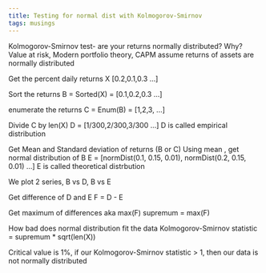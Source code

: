 ```yaml
---
title: Testing for normal dist with Kolmogorov-Smirnov
tags: musings
---
```






Kolmogorov-Smirnov test- are your returns normally distributed?
Why?
Value at risk, Modern portfolio theory, CAPM assume returns of assets are normally distributed

Get the percent daily returns
X [0.2,0.1,0.3 ...]

Sort the returns 
B = Sorted(X) = [0.1,0.2,0.3 ...]

enumerate the returns 
C = Enum(B) = [1,2,3, ...]

Divide C by len(X)
D = [1/300,2/300,3/300 ...] 
D  is called empirical distribution

Get Mean and Standard deviation of returns (B or C)
Using mean , get normal distribution of B
E = [normDist(0.1, 0.15, 0.01), normDist(0.2, 0.15, 0.01) ...]
E is called theoretical distrbution

We plot 2 series, B vs D, B vs E

Get difference of D and E
F = D - E 

Get maximum of differences aka max(F)
supremum = max(F)

How bad does normal distribution fit the data
Kolmogorov-Smirnov statistic = supremum * sqrt(len(X))

Critical value is 1%, if our Kolmogorov-Smirnov statistic > 1, then our data is not normally distributed